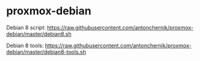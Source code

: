 # proxmox-debian

Debian 8 script: https://raw.githubusercontent.com/antonchernik/proxmox-debian/master/debian8.sh

Debian 8 tools: https://raw.githubusercontent.com/antonchernik/proxmox-debian/master/debian8-tools.sh
